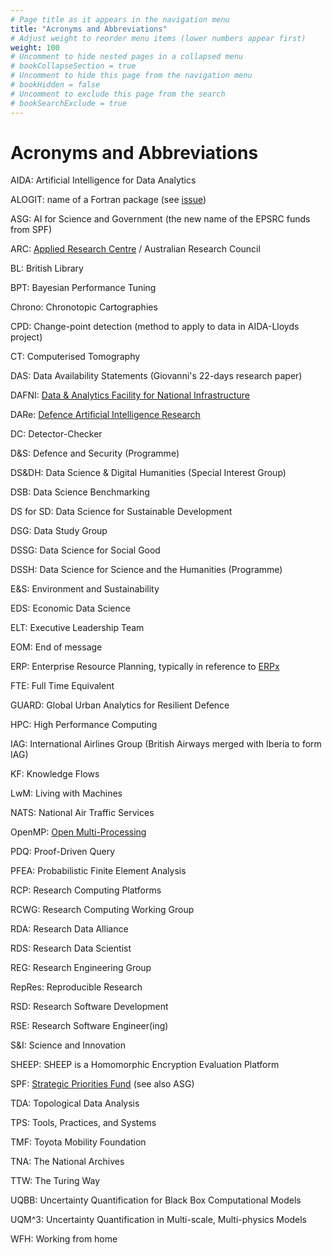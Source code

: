 ```yaml
---
# Page title as it appears in the navigation menu
title: "Acronyms and Abbreviations"
# Adjust weight to reorder menu items (lower numbers appear first)
weight: 100
# Uncomment to hide nested pages in a collapsed menu
# bookCollapseSection = true
# Uncomment to hide this page from the navigation menu
# bookHidden = false
# Uncomment to exclude this page from the search
# bookSearchExclude = true
---
```


# Acronyms and Abbreviations

AIDA: Artificial Intelligence for Data Analytics

ALOGIT: name of a Fortran package (see [issue](https://github.com/alan-turing-institute/Hut23/issues/295))

ASG: AI for Science and Government (the new name of the EPSRC funds from SPF)

ARC: [Applied Research Centre](https://www.turing.ac.uk/research/research-projects/applied-research-centre-defence-and-security) / Australian Research Council

BL: British Library

BPT: Bayesian Performance Tuning

Chrono: Chronotopic Cartographies

CPD: Change-point detection (method to apply to data in AIDA-Lloyds project)

CT: Computerised Tomography

DAS: Data Availability Statements (Giovanni's 22-days research paper)

DAFNI: [Data & Analytics Facility for National Infrastructure](https://www.dafni.ac.uk/)

DARe: [Defence Artificial Intelligence Research](https://www.turing.ac.uk/research/research-programmes/defence-security/defence-artificial-intelligence-research-dare)

DC: Detector-Checker

D&S: Defence and Security (Programme)

DS&DH: Data Science & Digital Humanities (Special Interest Group)

DSB: Data Science Benchmarking

DS for SD: Data Science for Sustainable Development

DSG: Data Study Group

DSSG: Data Science for Social Good

DSSH: Data Science for Science and the Humanities (Programme)

E&S: Environment and Sustainability

EDS: Economic Data Science

ELT: Executive Leadership Team

EOM: End of message

ERP: Enterprise Resource Planning, typically in reference to [ERPx](https://s-uk-ids1.unit4cloud.com/identity/Account/Login?ReturnUrl=%2Fidentity%2Fconnect%2Fauthorize%2Fcallback%3Fclient_id%3Du4erpwebprod-sukserpxprod01a%26response_type%3Dcode%26scope%3Dopenid%2520profile%2520u4erp%26code_challenge%3DCxqQW_ndZbjj2umKjFI0MmHhIS6HvtcC-3jZ6U1UYEo%26code_challenge_method%3DS256%26state%3DOpenIdConnect.AuthenticationProperties%253DbkSTY9cCfhref_mFs_pdKbWwb_pJaBh4qGyYUB6GYJxTrtxr6DJWjchLUzgUFVDog8JrDPPfnlhfLZbq35c3WqsNFw57DugGIxgjq1xSGZDiX1r6eXyFL375rYjeum5ua3ZPJjDyRX-pedP_KPbPdTc-mI-EuKhnj5CjOuz4Jmc8ezVIPALLBeMfn-fs_ujx6lgOOT1E8YVSYorWgCt13OtAvMDGlanVyfZu9xjdQgQBep5FInbkJEs6vxlpUPw1bQ3zY4UVQ1EjQ-zDOHHCgdKjlDxtPk3wrPvnvOZ8LVo%26response_mode%3Dform_post%26nonce%3D638869753910779716.YTBjZDcwY2MtMWVjNi00ODJlLThhZDctNGMzYjBjZWZmMTViZTAzN2MzMzctZTNlMy00NWNlLWJkN2EtZmNjNjEzMTFkZWFk%26redirect_uri%3Dhttps%253A%252F%252Fuk01.erpx.unit4cloud.com%26post_logout_redirect_uri%3Dhttps%253A%252F%252Fuk01.erpx.unit4cloud.com%252Ffddlogout%252F%253FRefreshFDDRouting%26acr_values%3Dtenant%253A2bf14fc5-024a-42c3-88d1-3414516915b5%26x-client-SKU%3DID_NET472%26x-client-ver%3D7.2.0.0)

FTE: Full Time Equivalent

GUARD: Global Urban Analytics for Resilient Defence

HPC: High Performance Computing

IAG: International Airlines Group (British Airways merged with Iberia to form IAG)

KF: Knowledge Flows

LwM: Living with Machines

NATS: National Air Traffic Services

OpenMP: [Open Multi-Processing](https://en.wikipedia.org/wiki/OpenMP)

PDQ:  Proof-Driven Query

PFEA: Probabilistic Finite Element Analysis

RCP: Research Computing Platforms

RCWG: Research Computing Working Group

RDA: Research Data Alliance

RDS: Research Data Scientist

REG: Research Engineering Group

RepRes: Reproducible Research

RSD: Research Software Development

RSE: Research Software Engineer(ing)

S&I: Science and Innovation

SHEEP: SHEEP is a Homomorphic Encryption Evaluation Platform

SPF: [Strategic Priorities Fund](https://www.turing.ac.uk/research/research-programmes/artificial-intelligence-ai/programme-articles/alan-turing-institute-spearhead-new-cutting-edge-data-science-and-ai-research-after-ps48-million) (see also ASG)

TDA: Topological Data Analysis

TPS: Tools, Practices, and Systems

TMF: Toyota Mobility Foundation

TNA: The National Archives

TTW: The Turing Way

UQBB: Uncertainty Quantification for Black Box Computational Models

UQM^3: Uncertainty Quantification in Multi-scale, Multi-physics Models

WFH: Working from home
